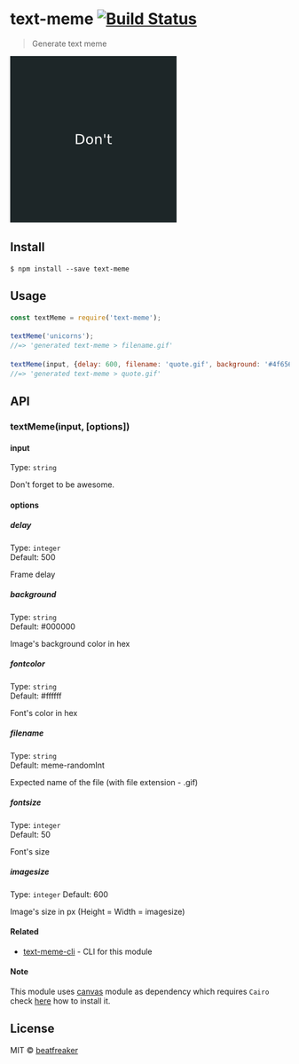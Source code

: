 # text-meme [![Build Status](https://travis-ci.org/beatfreaker/text-meme.svg?branch=master)](https://travis-ci.org/beatfreaker/text-meme)

> Generate text meme

<img src="meme.gif" width="300">

## Install

```
$ npm install --save text-meme
```


## Usage

```js
const textMeme = require('text-meme');

textMeme('unicorns');
//=> 'generated text-meme > filename.gif'

textMeme(input, {delay: 600, filename: 'quote.gif', background: '#4f656d'});
//=> 'generated text-meme > quote.gif'
```


## API

### textMeme(input, [options])

#### input

Type: `string`

Don't forget to be awesome.

#### options

##### delay

Type: `integer`  
Default: 500

Frame delay

##### background

Type: `string`  
Default: #000000

Image's background color in hex

##### fontcolor

Type: `string`  
Default: #ffffff

Font's color in hex

##### filename

Type: `string`  
Default: meme-randomInt

Expected name of the file (with file extension - .gif)

##### fontsize

Type: `integer`  
Default: 50

Font's size

##### imagesize

Type: `integer`
Default: 600

Image's size in px (Height = Width = imagesize)

#### Related

- [text-meme-cli](https://github.com/beatfreaker/text-meme-cli) - CLI for this module

#### Note

This module uses [canvas](https://www.npmjs.com/package/canvas) module as dependency which requires `Cairo` check [here](https://www.npmjs.com/package/canvas#installation) how to install it.


## License

MIT © [beatfreaker](https://beatfreaker.github.io)
